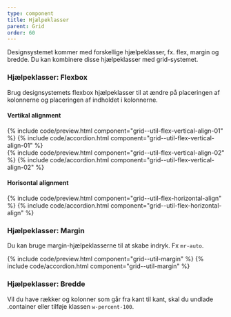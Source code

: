 ```yaml
---
type: component
title: Hjælpeklasser
parent: Grid
order: 60
---
```


Designsystemet kommer med forskellige hjælpeklasser, fx. flex, margin og bredde. Du kan kombinere disse hjælpeklasser med grid-systemet.

### Hjælpeklasser: Flexbox

Brug designsystemets flexbox hjælpeklasser til at ændre på placeringen af kolonnerne og placeringen af indholdet i kolonnerne.

#### Vertikal alignment

{% include code/preview.html component="grid--util-flex-vertical-align-01" %}
{% include code/accordion.html component="grid--util-flex-vertical-align-01" %}
<br />
{% include code/preview.html component="grid--util-flex-vertical-align-02" %}
{% include code/accordion.html component="grid--util-flex-vertical-align-02" %}

#### Horisontal alignment

{% include code/preview.html component="grid--util-flex-horizontal-align" %}
{% include code/accordion.html component="grid--util-flex-horizontal-align" %}

### Hjælpeklasser: Margin

Du kan bruge margin-hjælpeklasserne til at skabe indryk. Fx `mr-auto`.

{% include code/preview.html component="grid--util-margin" %}
{% include code/accordion.html component="grid--util-margin" %}

### Hjælpeklasser: Bredde

Vil du have rækker og kolonner som går fra kant til kant, skal du undlade .container eller tilføje klassen `w-percent-100`.
